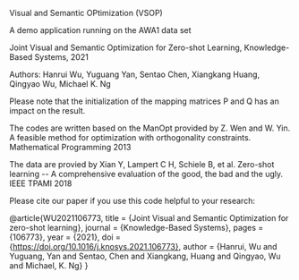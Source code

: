 Visual and Semantic OPtimization (VSOP)

A demo application running on the AWA1 data set 

Joint Visual and Semantic Optimization for Zero-shot Learning, Knowledge-Based Systems, 2021

Authors: Hanrui Wu, Yuguang Yan, Sentao Chen, Xiangkang Huang, Qingyao Wu, Michael K. Ng

Please note that the initialization of the mapping matrices P and Q has an impact on the result.

The codes are written based on the ManOpt provided by Z. Wen and W. Yin. A feasible method for optimization with orthogonality constraints. Mathematical Programming 2013

The data are provied by Xian Y, Lampert C H, Schiele B, et al. Zero-shot learning -- A comprehensive evaluation of the good, the bad and the ugly. IEEE TPAMI 2018

Please cite our paper if you use this code helpful to your research:

@article{WU2021106773,
title = {Joint Visual and Semantic Optimization for zero-shot learning},
journal = {Knowledge-Based Systems},
pages = {106773},
year = {2021},
doi = {https://doi.org/10.1016/j.knosys.2021.106773},
author = {Hanrui, Wu and Yuguang, Yan and Sentao, Chen and Xiangkang, Huang and Qingyao, Wu and Michael, K. Ng}
}
